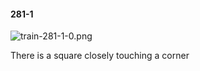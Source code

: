 #### 281-1
![train-281-1-0.png](https://github.com/lil-lab/nlvr/raw/master/nlvr/train/images/12/train-281-1-0.png "train-281-1-0.png")

There is a square closely touching a corner